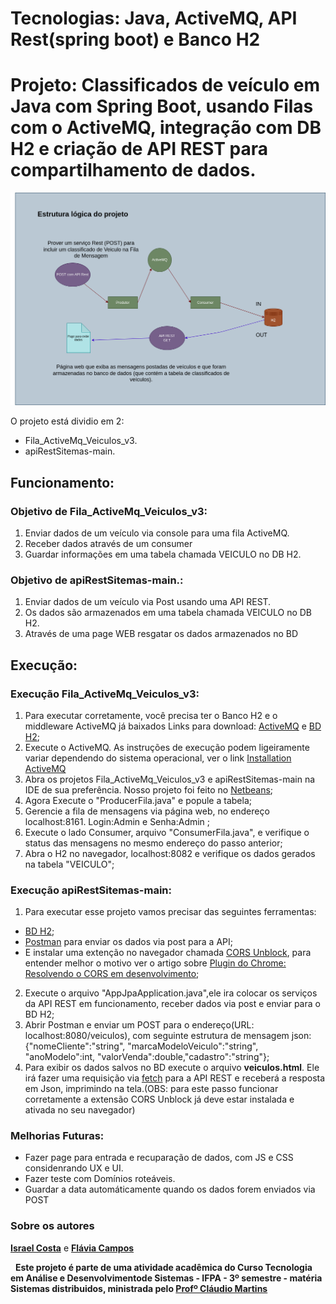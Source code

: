 
# Tecnologias: Java, ActiveMQ, API Rest(spring boot) e Banco H2
# Projeto: Classificados de veículo em Java com Spring Boot, usando Filas com o ActiveMQ, integração com DB H2 e criação de API REST para compartilhamento de dados.

![Imagem esquema lógico](desenho_esquema.png) 

O projeto está dividio em 2:
* Fila_ActiveMq_Veiculos_v3.
* apiRestSitemas-main.

## Funcionamento:
### Objetivo de Fila_ActiveMq_Veiculos_v3: 
1. Enviar dados de um veículo via console para uma fila ActiveMQ.
2. Receber dados através de um consumer 
3. Guardar informações em uma tabela chamada VEICULO no DB H2.

### Objetivo de apiRestSitemas-main.: 
1. Enviar dados de um veículo via Post usando uma API REST.
2. Os dados são armazenados em uma tabela chamada VEICULO no DB H2.
3. Através de uma page WEB resgatar os dados armazenados no BD 

## Execução:
### Execução Fila_ActiveMq_Veiculos_v3: 
1. Para executar corretamente, você precisa ter o Banco H2 e o middleware ActiveMQ já baixados
Links para download: [ActiveMQ](https://activemq.apache.org/components/classic/download/) e [BD H2](https://www.h2database.com/html/main.html);
2. Execute o ActiveMQ. As instruções de execução podem ligeiramente variar dependendo do sistema operacional, ver o link [Installation ActiveMQ](https://activemq.apache.org/installation)
3. Abra os projetos Fila_ActiveMq_Veiculos_v3 e apiRestSitemas-main na IDE de sua preferência. Nosso projeto foi feito no [Netbeans](https://netbeans.apache.org/download/index.html);
4. Agora Execute o "ProducerFila.java" e popule a tabela;
5. Gerencie a fila de mensagens via página web, no endereço localhost:8161. Login:Admin e Senha:Admin ; 
6. Execute o lado Consumer, arquivo "ConsumerFila.java", e verifique o status das mensagens no mesmo endereço do passo anterior;
7. Abra o H2 no navegador, localhost:8082 e verifique os dados gerados na tabela "VEICULO";

### Execução apiRestSitemas-main:
1. Para executar esse projeto vamos precisar das seguintes ferramentas:
* [BD H2](https://www.h2database.com/html/main.html);
* [Postman](https://www.postman.com/downloads/) para enviar os dados via post para a API;
* E instalar uma extenção no navegador chamada [CORS Unblock](), para entender melhor o motivo ver o artigo sobre [Plugin do Chrome: Resolvendo o CORS em desenvolvimento](https://rodolfofadino.com.br/plugin-do-chrome-resolvendo-o-cors-em-desenvolvimento-e0d0a5703019);
2. Execute o arquivo "AppJpaApplication.java",ele ira colocar os serviços da API REST em funcionamento, receber dados via post e enviar para o BD H2;
3. Abrir Postman e enviar um POST para o endereço(URL: localhost:8080/veiculos), com seguinte estrutura de mensagem json:
{"nomeCliente":"string", "marcaModeloVeiculo":"string", "anoModelo":int, "valorVenda":double,"cadastro":"string"};
4. Para exibir os dados salvos no BD execute o arquivo **veiculos.html**. Ele irá fazer uma requisição via [fetch](https://developer.mozilla.org/pt-BR/docs/Web/API/Fetch_API/Using_Fetch) para a API REST e receberá a resposta em Json, imprimindo na tela.(OBS: para este passo funcionar corretamente a extensão CORS Unblock já deve estar instalada e ativada no seu navegador)

### Melhorias Futuras:
* Fazer page para entrada e recuparação de dados, com JS e CSS considenrando UX e UI.
* Fazer teste com Domínios roteáveis.
* Guardar a data automáticamente quando os dados forem enviados via POST

### Sobre os autores
**[Israel Costa](https://github.com/israel1608)** e **[Flávia Campos](https://github.com/Fncampos)**

&nbsp;
**Este projeto é parte de uma atividade acadêmica do Curso Tecnologia em Análise e Desenvolvimentode Sistemas - IFPA - 3º semestre - matéria Sistemas distribuidos, ministrada pelo [Profº Cláudio Martins](https://github.com/cmartins-ifpa)**






